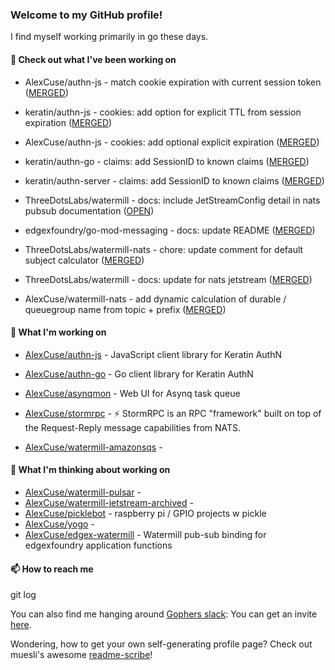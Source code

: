 ### Welcome to my GitHub profile!

I find myself working primarily in go these days.

#### 🔭 Check out what I've been working on

- AlexCuse/authn-js - match cookie expiration with current session token ([MERGED](https://github.com/AlexCuse/authn-js/pull/2))

- keratin/authn-js - cookies: add option for explicit TTL from session expiration ([MERGED](https://github.com/keratin/authn-js/pull/55))

- AlexCuse/authn-js - cookies: add optional explicit expiration ([MERGED](https://github.com/AlexCuse/authn-js/pull/1))

- keratin/authn-go - claims: add SessionID to known claims ([MERGED](https://github.com/keratin/authn-go/pull/23))

- keratin/authn-server - claims: add SessionID to known claims ([MERGED](https://github.com/keratin/authn-server/pull/205))

- ThreeDotsLabs/watermill - docs: include JetStreamConfig detail in nats pubsub documentation ([OPEN](https://github.com/ThreeDotsLabs/watermill/pull/358))

- edgexfoundry/go-mod-messaging - docs: update README ([MERGED](https://github.com/edgexfoundry/go-mod-messaging/pull/235))

- ThreeDotsLabs/watermill-nats - chore: update comment for default subject calculator ([MERGED](https://github.com/ThreeDotsLabs/watermill-nats/pull/10))

- ThreeDotsLabs/watermill - docs: update for nats jetstream ([MERGED](https://github.com/ThreeDotsLabs/watermill/pull/334))

- AlexCuse/watermill-nats - add dynamic calculation of durable / queuegroup name from topic &#43; prefix ([MERGED](https://github.com/AlexCuse/watermill-nats/pull/2))


#### 🍴 What I'm working on

- [AlexCuse/authn-js](https://github.com/AlexCuse/authn-js) - JavaScript client library for Keratin AuthN

- [AlexCuse/authn-go](https://github.com/AlexCuse/authn-go) - Go client library for Keratin AuthN

- [AlexCuse/asynqmon](https://github.com/AlexCuse/asynqmon) - Web UI for Asynq task queue

- [AlexCuse/stormrpc](https://github.com/AlexCuse/stormrpc) - ⚡ StormRPC is an RPC &#34;framework&#34; built on top of the Request-Reply message capabilities from NATS.

- [AlexCuse/watermill-amazonsqs](https://github.com/AlexCuse/watermill-amazonsqs) - 


#### 🌱 What I'm thinking about working on

- [AlexCuse/watermill-pulsar](https://github.com/AlexCuse/watermill-pulsar) - 
- [AlexCuse/watermill-jetstream-archived](https://github.com/AlexCuse/watermill-jetstream-archived) - 
- [AlexCuse/picklebot](https://github.com/AlexCuse/picklebot) - raspberry pi / GPIO projects w pickle
- [AlexCuse/yogo](https://github.com/AlexCuse/yogo) - 
- [AlexCuse/edgex-watermill](https://github.com/AlexCuse/edgex-watermill) - Watermill pub-sub binding for edgexfoundry application functions

#### 📫 How to reach me

git log

You can also find me hanging around [Gophers slack](https://gophers.slack.com/): You can get an invite [here](https://gophersinvite.herokuapp.com/).


Wondering, how to get your own self-generating profile page? 
Check out muesli's awesome [readme-scribe](https://github.com/muesli/readme-scribe)!
